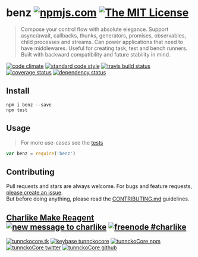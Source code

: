 # benz [![npmjs.com][npmjs-img]][npmjs-url] [![The MIT License][license-img]][license-url] 

> Compose your control flow with absolute elegance. Support async/await, callbacks, thunks, generators, promises, observables, child processes and streams. Can power applications that need to have middlewares. Useful for creating task, test and bench runners. Built with backward compatibility and future stability in mind.

[![code climate][codeclimate-img]][codeclimate-url] [![standard code style][standard-img]][standard-url] [![travis build status][travis-img]][travis-url] [![coverage status][coveralls-img]][coveralls-url] [![dependency status][david-img]][david-url]


## Install
```
npm i benz --save
npm test
```


## Usage
> For more use-cases see the [tests](./test.js)

```js
var benz = require('benz')
```


## Contributing

Pull requests and stars are always welcome. For bugs and feature requests, [please create an issue](https://github.com/tunnckoCore/benz/issues/new).  
But before doing anything, please read the [CONTRIBUTING.md](./CONTRIBUTING.md) guidelines.


## [Charlike Make Reagent](http://j.mp/1stW47C) [![new message to charlike][new-message-img]][new-message-url] [![freenode #charlike][freenode-img]][freenode-url]

[![tunnckocore.tk][author-www-img]][author-www-url] [![keybase tunnckocore][keybase-img]][keybase-url] [![tunnckoCore npm][author-npm-img]][author-npm-url] [![tunnckoCore twitter][author-twitter-img]][author-twitter-url] [![tunnckoCore github][author-github-img]][author-github-url]


[npmjs-url]: https://www.npmjs.com/package/benz
[npmjs-img]: https://img.shields.io/npm/v/benz.svg?label=benz

[license-url]: https://github.com/tunnckoCore/benz/blob/master/LICENSE.md
[license-img]: https://img.shields.io/badge/license-MIT-blue.svg


[codeclimate-url]: https://codeclimate.com/github/tunnckoCore/benz
[codeclimate-img]: https://img.shields.io/codeclimate/github/tunnckoCore/benz.svg

[travis-url]: https://travis-ci.org/tunnckoCore/benz
[travis-img]: https://img.shields.io/travis/tunnckoCore/benz.svg

[coveralls-url]: https://coveralls.io/r/tunnckoCore/benz
[coveralls-img]: https://img.shields.io/coveralls/tunnckoCore/benz.svg

[david-url]: https://david-dm.org/tunnckoCore/benz
[david-img]: https://img.shields.io/david/tunnckoCore/benz.svg

[standard-url]: https://github.com/feross/standard
[standard-img]: https://img.shields.io/badge/code%20style-standard-brightgreen.svg


[author-www-url]: http://www.tunnckocore.tk
[author-www-img]: https://img.shields.io/badge/www-tunnckocore.tk-fe7d37.svg

[keybase-url]: https://keybase.io/tunnckocore
[keybase-img]: https://img.shields.io/badge/keybase-tunnckocore-8a7967.svg

[author-npm-url]: https://www.npmjs.com/~tunnckocore
[author-npm-img]: https://img.shields.io/badge/npm-~tunnckocore-cb3837.svg

[author-twitter-url]: https://twitter.com/tunnckoCore
[author-twitter-img]: https://img.shields.io/badge/twitter-@tunnckoCore-55acee.svg

[author-github-url]: https://github.com/tunnckoCore
[author-github-img]: https://img.shields.io/badge/github-@tunnckoCore-4183c4.svg

[freenode-url]: http://webchat.freenode.net/?channels=charlike
[freenode-img]: https://img.shields.io/badge/freenode-%23charlike-5654a4.svg

[new-message-url]: https://github.com/tunnckoCore/messages
[new-message-img]: https://img.shields.io/badge/send%20me-message-green.svg
